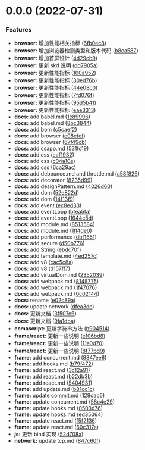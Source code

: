 # 0.0.0 (2022-07-31)

### Features

- **browser:** 增加性能相关指标 ([6fb0ec8](https://github.com/air-supply94/zhouhaifei-study-note/commit/6fb0ec8c94716124f33ea612d0d6a69128a9db62))
- **browser:** 增加浏览器检测类型和版本代码 ([b8ca587](https://github.com/air-supply94/zhouhaifei-study-note/commit/b8ca587fd437a4219c6c2d120ceee250ccd6fa61))
- **browser:** 增加首屏设计 ([4d29cb9](https://github.com/air-supply94/zhouhaifei-study-note/commit/4d29cb97c570cb060613854bf5de6fa18b62eb43))
- **browser:** 更新 skd 说明 ([dd7905a](https://github.com/air-supply94/zhouhaifei-study-note/commit/dd7905a94b8f704f4316940994eab5950e02ce48))
- **browser:** 更新性能指标 ([100a952](https://github.com/air-supply94/zhouhaifei-study-note/commit/100a952d4413686450fc2c48dc873204ccf905ea))
- **browser:** 更新性能指标 ([30ed76b](https://github.com/air-supply94/zhouhaifei-study-note/commit/30ed76b088b27868c4e2a196dcebc6a6d7a03608))
- **browser:** 更新性能指标 ([44e08c0](https://github.com/air-supply94/zhouhaifei-study-note/commit/44e08c03044df4aa11510543ee1ba0433a046fd0))
- **browser:** 更新性能指标 ([7fd076f](https://github.com/air-supply94/zhouhaifei-study-note/commit/7fd076f51b5225dbd8165c6d7bdd9ad57abf45d4))
- **browser:** 更新性能指标 ([95d5b41](https://github.com/air-supply94/zhouhaifei-study-note/commit/95d5b414da2651a5cc600ad9c8809081edb5beda))
- **browser:** 更新性能指标 ([eae3313](https://github.com/air-supply94/zhouhaifei-study-note/commit/eae33137c9fe3b28dc89c4766d2376c22e65f28d))
- **docs:** add babel.md ([1e89996](https://github.com/air-supply94/zhouhaifei-study-note/commit/1e8999628e8896e2e4c446af931018381c609982))
- **docs:** add babel.md ([8bc3844](https://github.com/air-supply94/zhouhaifei-study-note/commit/8bc384485c69efc8fbc1988fcf8f2883958bafac))
- **docs:** add bom ([c5caef2](https://github.com/air-supply94/zhouhaifei-study-note/commit/c5caef21a3be405ad196a156d0f1d8034ce30c24))
- **docs:** add browser ([c08efef](https://github.com/air-supply94/zhouhaifei-study-note/commit/c08efef2d6bec3c83fe65e73924128db22d05d50))
- **docs:** add browser ([67f49cb](https://github.com/air-supply94/zhouhaifei-study-note/commit/67f49cb3976c177956199b6ad89f2cfe9c11f29c))
- **docs:** add csapp.md ([531fc19](https://github.com/air-supply94/zhouhaifei-study-note/commit/531fc19d1a858683bfa8aede7a5b4198f25eec2e))
- **docs:** add css ([eaf1932](https://github.com/air-supply94/zhouhaifei-study-note/commit/eaf1932bc7b26d2010095e7ed029a56aa671207d))
- **docs:** add css ([c04a10e](https://github.com/air-supply94/zhouhaifei-study-note/commit/c04a10e293fa0bc292670cc5cd0891f00b35ee92))
- **docs:** add css ([6ca29ac](https://github.com/air-supply94/zhouhaifei-study-note/commit/6ca29ac093361bed911ab6d86f050e59690bffd3))
- **docs:** add debounce.md and throttle.md ([a58f826](https://github.com/air-supply94/zhouhaifei-study-note/commit/a58f826a382464de9b318a62087b300b1646358f))
- **docs:** add decorator ([8235d99](https://github.com/air-supply94/zhouhaifei-study-note/commit/8235d99cd635250eb29745d6874664335128ccea))
- **docs:** add designPattern.md ([4026d60](https://github.com/air-supply94/zhouhaifei-study-note/commit/4026d60f41cb5b528571f9b81e7140c643ae5d72))
- **docs:** add dom ([52e822d](https://github.com/air-supply94/zhouhaifei-study-note/commit/52e822d518a5723960c472055a1a21254c392333))
- **docs:** add dom ([14f13f9](https://github.com/air-supply94/zhouhaifei-study-note/commit/14f13f95e61187f7738beb74a6d08777064b2805))
- **docs:** add event ([ec8ed33](https://github.com/air-supply94/zhouhaifei-study-note/commit/ec8ed330274719f4e05347fe6f0d7a1a7722bc8e))
- **docs:** add eventLoop ([bfea5fa](https://github.com/air-supply94/zhouhaifei-study-note/commit/bfea5faa3fa895a9af7a51e568c5a4160c2ec2b7))
- **docs:** add eventLoop ([1644e5d](https://github.com/air-supply94/zhouhaifei-study-note/commit/1644e5dcf1978b164d6ae443dbb6da76ceab74d1))
- **docs:** add module.md ([8513584](https://github.com/air-supply94/zhouhaifei-study-note/commit/85135849661657540f3682b8a6c90bbe3777f40d))
- **docs:** add module.md ([1ff4de0](https://github.com/air-supply94/zhouhaifei-study-note/commit/1ff4de0d24262011910af9aa4b53d640a65a1a2d))
- **docs:** add performance ([dbf1651](https://github.com/air-supply94/zhouhaifei-study-note/commit/dbf165141bbfb6e2743d22c9d3ae5c55da96e34a))
- **docs:** add secure ([d50b776](https://github.com/air-supply94/zhouhaifei-study-note/commit/d50b7763791cb9221bbba40d092d1eabded8d5dd))
- **docs:** add String ([ebdc70f](https://github.com/air-supply94/zhouhaifei-study-note/commit/ebdc70f8d6c741d67386aa4e60a33777a4b8eb06))
- **docs:** add template.md ([4ed257c](https://github.com/air-supply94/zhouhaifei-study-note/commit/4ed257c711d8a4d52e210f86a05aea9635fab363))
- **docs:** add v8 ([cac5c8a](https://github.com/air-supply94/zhouhaifei-study-note/commit/cac5c8a10707e54a1897107652f001a2be06b221))
- **docs:** add v8 ([d157ff7](https://github.com/air-supply94/zhouhaifei-study-note/commit/d157ff75035e9cc031978b5ba541168835edf748))
- **docs:** add virtualDom.md ([2352039](https://github.com/air-supply94/zhouhaifei-study-note/commit/23520399f6a08377229d921a687f25717476166f))
- **docs:** add webpack.md ([8148775](https://github.com/air-supply94/zhouhaifei-study-note/commit/814877565024c5b581d1957020f25779041b9cb6))
- **docs:** add webpack.md ([1f47076](https://github.com/air-supply94/zhouhaifei-study-note/commit/1f470762ff2ff555d8e619681de54cb3efc5e3c6))
- **docs:** add webpack.md ([0c02144](https://github.com/air-supply94/zhouhaifei-study-note/commit/0c02144695b4e047038c62c6ef13f401f5e3ecdf))
- **docs:** rename ([e02c89a](https://github.com/air-supply94/zhouhaifei-study-note/commit/e02c89ab5bc736fead8a049764affe13124e827f))
- **docs:** update network ([dfea3de](https://github.com/air-supply94/zhouhaifei-study-note/commit/dfea3de23a60d76158091d18c7c213534bda69d4))
- **docs:** 更新文档 ([3f507e6](https://github.com/air-supply94/zhouhaifei-study-note/commit/3f507e6103c8852dc7dd351963aeb6975646c7da))
- **docs:** 更新文档 ([9fa1dba](https://github.com/air-supply94/zhouhaifei-study-note/commit/9fa1dba5d8d83c853a9da096157a4de08901e0fb))
- **ecmascript:** 更新字符串方法 ([b904514](https://github.com/air-supply94/zhouhaifei-study-note/commit/b9045148bd6f4ed3db9420c4a04be3d7cfd2e5ae))
- **frame/react:** 更新一些说明 ([e106bd8](https://github.com/air-supply94/zhouhaifei-study-note/commit/e106bd82893ad8b57db1b8a78290a592d5eee2f7))
- **frame/react:** 更新一些说明 ([11a0d70](https://github.com/air-supply94/zhouhaifei-study-note/commit/11a0d70cfaea9ca7a8a71627e38c7abe68a480b1))
- **frame/react:** 更新一些说明 ([8f77bd9](https://github.com/air-supply94/zhouhaifei-study-note/commit/8f77bd9c9dfc302bec27dc3e14e9a8db45cad11e))
- **frame:** add concurrent.md ([8847ee8](https://github.com/air-supply94/zhouhaifei-study-note/commit/8847ee8afd282548cd3e22727b6f67bd6088b513))
- **frame:** add hooks.md ([b79f472](https://github.com/air-supply94/zhouhaifei-study-note/commit/b79f4722dabb871f5358891987d9f0959b0a3d50))
- **frame:** add react.md ([3c12a91](https://github.com/air-supply94/zhouhaifei-study-note/commit/3c12a91edb19d6e373350dc18ff7fcd62ce03689))
- **frame:** add react.md ([b22db3b](https://github.com/air-supply94/zhouhaifei-study-note/commit/b22db3b0214ad54f81354b84caf097558f1ad641))
- **frame:** add react.md ([5404931](https://github.com/air-supply94/zhouhaifei-study-note/commit/5404931079bde04a470a89cda7ab5f930f27570f))
- **frame:** add update.md ([b81cc1c](https://github.com/air-supply94/zhouhaifei-study-note/commit/b81cc1c9c698e68bc8a8882a961c8ecd5685f922))
- **frame:** update commit.md ([128dac6](https://github.com/air-supply94/zhouhaifei-study-note/commit/128dac61536d93b5efe41f8af9955b2b87cc799f))
- **frame:** update concurrent.md ([58c4e29](https://github.com/air-supply94/zhouhaifei-study-note/commit/58c4e29cf302d37dce72d69877c492048f5d8446))
- **frame:** update hooks.md ([0503d76](https://github.com/air-supply94/zhouhaifei-study-note/commit/0503d7682f530c7ffc900eb3c4ded585b063fb56))
- **frame:** update hooks.md ([ed35064](https://github.com/air-supply94/zhouhaifei-study-note/commit/ed350645dbc4cf37b105b5b191fb83834e234ed8))
- **frame:** update react.md ([f5f2136](https://github.com/air-supply94/zhouhaifei-study-note/commit/f5f21368e963622b3b7c970bd344a2a8e28f851c))
- **frame:** update react.md ([60c317e](https://github.com/air-supply94/zhouhaifei-study-note/commit/60c317eab22d28461caabbc8e1134af2c5b58b18))
- **js:** 更新 bind 实现 ([52d708a](https://github.com/air-supply94/zhouhaifei-study-note/commit/52d708a727612ed412e1b1e3372d28039d49944d))
- **network:** update tcp.md ([847c60f](https://github.com/air-supply94/zhouhaifei-study-note/commit/847c60fc95ea0ca3af2352d7dc5ae67fb60b0ac6))
